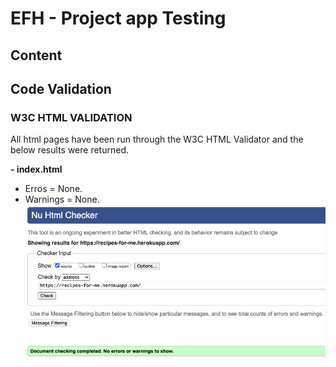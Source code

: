 # EFH - Project app Testing

## Content

## Code Validation

### W3C HTML VALIDATION
All html pages have been run through the W3C HTML Validator and the below results were returned.

**- index.html**
* Erros = None.
* Warnings = None.
![index html test](Docs/Readme_images/testing/home_page_test_html.png)
